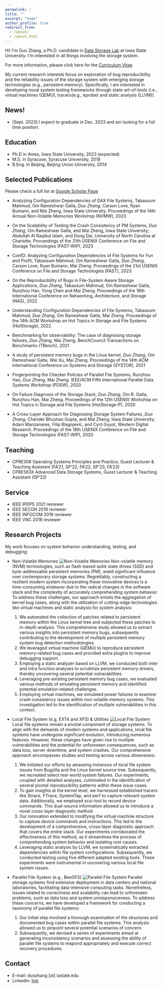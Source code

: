 ```yaml
---
permalink: /
title: ""
excerpt: "home"
author_profile: true
redirect_from: 
  - /about/
  - /about.html
---
```


Hi! I'm Duo Zhang, a Ph.D. candidate in [Data Storage Lab](https://www.ece.iastate.edu/~mai/lab/dsl.html) at Iowa State University. I'm interested in all things involving the storage system. 

For more information, please click here for the [Curriculum Vitae](https://github.com/celestial-d/celestial-d.github.io/blob/master/files/CV.pdf)

My current research interests focus on exploration of bug reproducibility and the reliability issues of the storage system with emerging storage technologies (e.g., persistent memory). Specifically, I am interested in developing noval system testing frameworks through state-art-of-tools (i.e., virtual machines (QEMU), tracers(e.g., kprobe) and static analysis (LLVM)).

<h2 id="News">News!</h2>

- [Sept. 2023] I expect to graduate in Dec. 2023 and am looking for a full time position.

<h2 id="Education">Education</h2>

* Ph.D in Ames, Iowa State University, 2023 (expected)
* M.S. in Syracuse, Syracuse University, 2018
* B.Eng. in Beijing, Beijing Union University, 2014


<h2 id="Publications">Selected Publications</h2>

Please check a full list at [Google Scholar Page](https://scholar.google.com/citations?hl=en&user=QXwhPMkAAAAJ)

- Analyzing Configuration Dependencies of DAX File Systems,
Tabassum Mahmud, Om Rameshwar Gatla, _Duo Zhang_, Carson Love, Ryan Bumann, and Mai Zheng, Iowa State University. 
Proceedings of the 14th Annual Non-Volatile Memories Workshop (NVMW), 2023

- On the Scalability of Testing the Crash Consistency of PM Systems,
_Duo Zhang_, Om Rameshwar Gatla, and Mai Zheng, Iowa State University; Abdullah Al Raqibul Islam, and Dong Dai, University of North Carolina at Charlotte. 
Proceedings of the 21th USENIX Conference on File and Storage Technologies (FAST-WIP), 2023

- ConfD: Analyzing Configuration Dependencies of File Systems for Fun and Profit,
 Tabassum Mahmud, Om Rameshwar Gatla, _Duo Zhang_, Carson Love, Ryan Bumann, Mai Zheng.
 Proceedings of the 21st USENIX Conference on File and Storage Technologies (FAST), 2023

- On the Reproducibility of Bugs in File-System Aware Storage Applications,
 _Duo Zhang_, Tabassum Mahmud, Om Rameshwar Gatla, Runzhou Han, Yong Chen and Mai Zheng.
 Proceedings of the 16th International Conference on Networking, Architecture, and Storage (NAS), 2022

- Understanding Configuration Dependencies of File Systems, 
  Tabassum Mahmud, _Duo Zhang_, Om Rameshwar Gatla, Mai Zheng.
  Proceedings of the 14th ACM Workshop on Hot Topics in Storage and File Systems (HotStorage), 2022
  
- Benchmarking for observability: The case of diagnosing storage failures,
 _Duo Zhang_, Mai Zheng.
 BenchCouncil Transactions on Benchmarks (TBench), 2021

- A study of persistent memory bugs in the Linux kernel,
_Duo Zhang_, Om Rameshwar Gatla, Wei Xu, Mai Zheng.
Proceedings of the 14th ACM International Conference on Systems and Storage (SYSTOR), 2021

- Fingerprinting the Checker Policies of Parallel File Systems,
Runzhou Han, _Duo Zhang_, Mai Zheng.
IEEE/ACM Fifth International Parallel Data Systems Workshop (PDSW), 2020

- On Failure Diagnosis of the Storage Stack,
_Duo Zhang_, Om R. Gatla, Runzhou Han, Mai Zheng.
Proceedings of the 12th USENIX Workshop on Hot Topics in Storage and File Systems (HotStorage-P), 2020	

- A Cross-Layer Approach for Diagnosing Storage System Failures,
_Duo Zhang_, Chander Bhushan Gupta, and Mai Zheng, Iowa State University; Adam Manzanares, Filip Blagojevic, and Cyril Guyot, Western Digital Research. 
Proceedings of the 18th USENIX Conference on File and Storage Technologies (FAST-WIP), 2020

<h2 id="Teaching">Teaching</h2>

- CPRE308 Operating Systems Principles and Practice, Guest Lecturer & Teaching Assistant (FA’21,
SP’22, FA’22, SP’23, FA’23)
- CPRE563X Advanced Data Storage Systems, Guest Lecturer & Teaching Assistant (SP’22)

<h2 id="Service">Service</h2>

* IEEE IPDPS 2021 reviewer
* IEEE SECON 2019 reviewer
* IEEE INFOCOM 2019 reviewer
* IEEE VNC 2018 reviewer

<h2 id="Research">Research Projects</h2>

My work focuses on system behavior understanding, testing, and debugging:

* Non-Volatile Memories
![Non-Volatile Memories](/images/nvm.jpg)
    Non-volatile memory (NVM) technologies, such as flash-based solid-state drives (SSD) and byte-addressable persistent memories (PM), wield significant influence over contemporary storage systems. Regrettably, constructing a resilient modern system incorporating these innovative devices is a time-consuming endeavor due to the radical changes in the software stack and the complexity of accurately comprehending system behavior. To address these challenges, our approach entails the aggregation of kernel bug cases, along with the utilization of cutting-edge technologies like virtual machines and static analysis for system analysis:
    1. We automated the collection of patches related to persistent memory within the Linux kernel tree and subjected these patches to in-depth analysis. This comprehensive study allowed us to extract various insights into persistent memory bugs, subsequently contributing to the development of multiple persistent memory system bug detection methodologies.
    2. We leveraged virtual machine (QEMU) to reproduce persistent memory-related bug cases and provided extra plugins to improve debugging support.
    3. Employing a static analyzer based on LLVM, we conducted both inter and intra function analyses to scrutinize persistent memory drivers, thereby uncovering several potential vulnerabilities.
    4. Leveraging pre-existing persistent memory bug cases, we evaluated various methods of emulating persistent memory and identified potential emulation-related challenges.
    5. Employing virtual machines, we simulated power failures to examine crash consistency issues within non-volatile memory systems. This investigation led to the identification of multiple vulnerabilities in this context.

* Local File System (e.g, EXT4 and XFS) & Utilities
![Local File System](/images/local.jpg)
    Local file systems remain a pivotal component of storage systems. To align with the demands of modern systems and applications, local file systems have undergone significant evolution, introducing numerous features. However, these changes have given rise to multiple vulnerabilities and the potential for unforeseen consequences, such as data loss, server downtime, and system crashes. Our comprehensive approach encompasses studies and testing across various dimensions:
   1. We initiated our efforts by amassing instances of local file system issues from Bugzilla and the Linux kernel source tree. Subsequently, we recreated select real-world system failures. Our experiments, coupled with detailed analyses, culminated in the identification of several pivotal reproducibility patterns within these issue cases.
   2. To gain insights at the kernel level, we harnessed established tracers like Strace, FTrace, SystemTap, and perf to capture relevant system data. Additionally, we employed scsi-tool to record device commands. This dual-source information allowed us to introduce a novel cross-layer diagnostic method.
   3. Our innovation extended to modifying the virtual machine structure to capture device commands and instructions. This led to the development of a comprehensive, cross-layer diagnostic approach that covers the entire stack. Our experiments corroborated the effectiveness of this method, as it streamlines the process of comprehending system behavior and isolating root causes.
   4. Leveraging static analysis by LLVM, we systematically extracted dependencies within file system configurations. Subsequently, we conducted testing using five different adapted existing tools. These experiments were instrumental in uncovering various local file system issues.

* Parallel File System (e.g., BeeGFS)
![Parallel File System](/images/pfs.jpg)
    Parallel storage systems find extensive deployment in data centers and national laboratories, facilitating data-intensive computing tasks. Nonetheless, issues related to correctness and scalability can lead to unforeseen problems, such as data loss and system unresponsiveness. To address these concerns, we have developed a framework for conducting a taxonomy of parallel file systems:
    1. Our initial step involved a thorough examination of the structures and documented bug cases within parallel file systems. This analysis allowed us to pinpoint several potential scenarios of concern.
    2. Subsequently, we devised a series of experiments aimed at generating inconsistency scenarios and assessing the ability of parallel file systems to respond appropriately and execute correct recovery procedures.

<h2 id="Contact">Contact</h2>

* E-mail: duozhang [at] iastate.edu
* Linkedin: [link](https://www.linkedin.com/in/duo-zhang-b31344133/)
